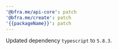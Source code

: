 ```yaml
---
'@bfra.me/api-core': patch
'@bfra.me/create': patch
'{{packageName}}': patch
---
```


Updated dependency `typescript` to `5.8.3`.
